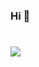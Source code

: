 ### Hi  👋
<h1> <a href="https://sunguoqi.com/"> <img src="https://readme-typing-svg.herokuapp.com/?lines=console.log(%22Hello%2C%20World!%22);热爱可抵岁月漫长.!&center=true&size=27"> </a> </h1>

